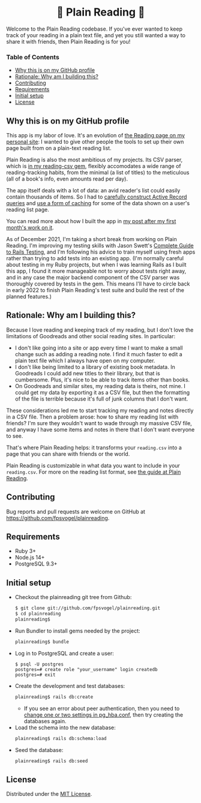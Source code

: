 <h1 align="center">📘 Plain Reading 📘</h1>

Welcome to the Plain Reading codebase. If you've ever wanted to keep track of your reading in a plain text file, and yet you still wanted a way to share it with friends, then Plain Reading is for you!

### Table of Contents

- [Why this is on my GitHub profile](#why-this-is-on-my-github-profile)
- [Rationale: Why am I building this?](#rationale-why-am-i-building-this)
- [Contributing](#contributing)
- [Requirements](#requirements)
- [Initial setup](#initial-setup)
- [License](#license)

## Why this is on my GitHub profile

This app is my labor of love. It's an evolution of [the Reading page on my personal site](https://fpsvogel.com/reading/): I wanted to give other people the tools to set up their own page built from on a plain-text reading list.

Plain Reading is also the most ambitious of my projects. Its CSV parser, which is [in my reading-csv gem](https://github.com/fpsvogel/reading-csv), flexibly accomodates a wide range of reading-tracking habits, from the minimal (a list of titles) to the meticulous (all of a book's info, even amounts read per day).

The app itself deals with a lot of data: an avid reader's list could easily contain thousands of items. So I had to [carefully construct Active Record queries](https://github.com/fpsvogel/plainreading/blob/main/app/models/list.rb#L9) and [use a form of caching](https://github.com/fpsvogel/plainreading/blob/main/app/models/item.rb#L31) for some of the data shown on a user's reading list page.

You can read more about how I built the app in [my post after my first month's work on it](https://fpsvogel.com/posts/2021/first-rails-app-plain-reading).

As of December 2021, I'm taking a short break from working on Plain Reading. I'm improving my testing skills with Jason Swett's [Complete Guide to Rails Testing](https://www.codewithjason.com/complete-guide-to-rails-testing/), and I'm following his advice to train myself using fresh apps rather than trying to add tests into an existing app. (I'm normally careful about testing in my Ruby projects, but when I was learning Rails as I built this app, I found it more manageable not to worry about tests right away, and in any case the major backend component of the CSV parser was thoroughly covered by tests in the gem. This means I'll have to circle back in early 2022 to finish Plain Reading's test suite and build the rest of the planned features.)

## Rationale: Why am I building this?

Because I love reading and keeping track of my reading, but I don't love the limitations of Goodreads and other social reading sites. In particular:

- I don't like going into a site or app every time I want to make a small change such as adding a reading note. I find it much faster to edit a plain text file which I always have open on my computer.
- I don't like being limited to a library of existing book metadata. In Goodreads I could add new titles to their library, but that is cumbersome. Plus, it's nice to be able to track items other than books.
- On Goodreads and similar sites, my reading data is theirs, not mine. I could get my data by exporting it as a CSV file, but then the formatting of the file is terrible because it's full of junk columns that I don't want.

These considerations led me to start tracking my reading and notes directly in a CSV file. Then a problem arose: how to share my reading list with friends? I'm sure they wouldn't want to wade through my massive CSV file, and anyway I have some items and notes in there that I don't want everyone to see.

That's where Plain Reading helps: it transforms your `reading.csv` into a page that you can share with friends or the world.

Plain Reading is customizable in what data you want to include in your `reading.csv`. For more on the reading list format, see [the guide at Plain Reading](https://plainreading.herokuapp.com/guide).

## Contributing

Bug reports and pull requests are welcome on GitHub at https://github.com/fpsvogel/plainreading.

## Requirements

- Ruby 3+
- Node.js 14+
- PostgreSQL 9.3+

## Initial setup

- Checkout the plainreading git tree from Github:
    ```sh
    $ git clone git://github.com/fpsvogel/plainreading.git
    $ cd plainreading
    plainreading$
    ```
- Run Bundler to install gems needed by the project:
    ```sh
    plainreading$ bundle
    ```
- Log in to PostgreSQL and create a user:
    ```
    $ psql -U postgres
    postgres=# create role "your_username" login createdb
    postgres=# exit
    ```
- Create the development and test databases:
    ```sh
    plainreading$ rails db:create
    ```
  - If you see an error about peer authentication, then you need to [change one or two settings in pg_hba.conf](https://stackoverflow.com/questions/18664074/getting-error-peer-authentication-failed-for-user-postgres-when-trying-to-ge), then try creating the databases again.
- Load the schema into the new database:
    ```sh
    plainreading$ rails db:schema:load
    ```
- Seed the database:
    ```sh
    plainreading$ rails db:seed
    ```

## License

Distributed under the [MIT License](https://opensource.org/licenses/MIT).
